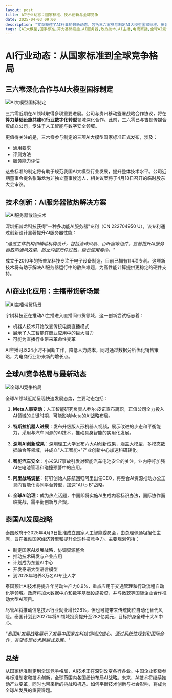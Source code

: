 ```yaml
---
layout: post
title: AI行业动态：国家标准、技术创新与全球竞争
date: 2025-04-03 09:00
description: "文章概述了AI行业的最新动态，包括三六零参与制定AI大模型国家标准、拓普龙科技的AI服务器散热专利、AI主播在电商直播中的应用，以及全球AI竞争格局和泰国AI发展战略。"
tags: [AI大模型,国家标准,算力基础设施,AI服务器,散热技术,AI主播,电商直播,全球AI竞争,泰国AI战略,技术创新]
---
```


# AI行业动态：从国家标准到全球竞争格局

## 三六零深化合作与AI大模型国标制定

![AI大模型国标制定](https://s.coze.cn/t/Gzb4dzj2Mao/ "AI大模型国家标准发布")

三六零近期在AI领域取得多项重要进展。公司与贵州移动签署战略合作协议，将在**算力基础设施共建**和**行业数字化转型**领域深化合作。此前，三六零已与吉视传媒合资成立公司，专注于人工智能与数字安全领域。

更值得关注的是，三六零参与制定的三项AI大模型国家标准正式发布，涉及：
- 通用要求
- 评测方法
- 服务能力评估

这些标准的制定将有助于规范我国AI大模型行业发展，提升整体技术水平。公司近期董事会提名张海龙为非独立董事候选人，相关议案将于4月18日召开的临时股东大会审议。

## 技术创新：AI服务器散热解决方案

![AI服务器散热技术](https://s.coze.cn/t/j8WE0Gs_Ndc/ "AI服务器散热专利技术")

深圳拓普龙科技获得"一种多功能AI服务器"专利（CN 222704950 U），该专利通过创新设计显著提升AI服务器性能：

*"通过主体机构和辅助机构设计，包括滚珠风扇、百叶窗等组件，显著提升AI服务器散热通风效果，防止内部元件过热，延长使用寿命。"*

成立于2010年的拓普龙科技专注于电子设备制造，目前已拥有114项专利。这项新技术将有助于解决AI服务器运行中的散热难题，为高性能计算提供更稳定的硬件支持。

## AI商业化应用：主播带货新场景

![AI主播带货场景](https://s.coze.cn/t/uOl-EmemIGE/ "AI主播进入电商直播领域")

宇树科技正在推动AI主播进入直播间带货领域，这一创新尝试标志着：
- 机器人技术开始改变传统电商直播模式
- 展示了人工智能在商业应用中的巨大潜力
- 可能为直播行业带来革命性变革

AI主播可以24小时不间断工作，降低人力成本，同时通过数据分析优化销售策略，为电商行业带来新的增长点。

## 全球AI竞争格局与最新动态

![全球AI竞争格局](https://s.coze.cn/t/UDrqlt4ROHU/ "全球AI发展现状与趋势")

全球AI领域近期呈现快速发展态势，主要动态包括：

1. **Meta人事变动**：人工智能研究负责人乔尔·皮诺宣布离职，正值公司全力投入AI领域的关键时期，可能影响Meta的AI战略布局。

2. **特斯拉机器人进展**：发布升级版人形机器人视频，展示改进的步态和平衡能力，采用与汽车同源的AI技术，推动具身智能的实用化发展。

3. **深圳AI创新成果**：深圳理工大学发布六大AI创新成果，涵盖大模型、多模态数据融合等领域，并成立"人工智能+"产业创新中心加速科研转化。

4. **智能汽车安全**：小米SU7事故引发对智能汽车电池安全的关注，业内呼吁加强AI在电池管理和碰撞预警中的应用。

5. **阿里战略调整**：钉钉创始人陈航回归阿里出任CEO，将整合AI资源推动办公工具向智能化协同平台转型，加速"AI to B"战略。

6. **全球AI治理**：成为热点话题，中国即将实施AI生成内容标识办法，国际协作面临挑战，需平衡创新与合规。

## 泰国AI发展战略

泰国政府于2025年4月3日批准成立国家人工智能委员会，由总理佩通坦担任主席，旨在推动国家经济转型和提升全球科技竞争力。主要规划包括：

- 制定国家AI发展战略，协调资源整合
- 推动技术研发与产业应用
- 计划成为东盟AI中心
- 开发泰语大型语言模型
- 到2028年培养3万名AI专业人才

泰国预计AI技术将提升年劳动生产力0.9%，重点应用于交通管理和行政流程自动化等领域。政府将加大数据中心和数字基础设施投资，并与微软等国际企业合作推动大型AI项目。

尽管AI将推动信息技术行业就业增长28%，但也可能带来传统岗位自动化替代风险。泰国计划到2027年将AI领域投资提升至282亿美元，目标跻身全球十大AI中心。

*"泰国AI发展战略展示了发展中国家在科技领域的雄心，通过系统性规划和国际合作，有望实现技术跨越式发展。"*

## 总结

从国家标准制定到全球竞争格局，AI技术正在深刻改变各行各业。中国企业积极参与标准制定和技术创新，全球范围内各国纷纷布局AI战略。未来，AI技术将继续推动产业变革，同时也带来新的挑战和机遇。如何平衡技术创新与社会影响，将成为全球AI发展的重要课题。

